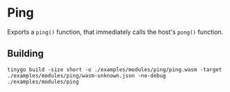 # Ping

Exports a `ping()` function, that immediately calls the host's `pong()` function.

## Building

```
tinygo build -size short -o ./examples/modules/ping/ping.wasm -target ./examples/modules/ping/wasm-unknown.json -no-debug ./examples/modules/ping
```

